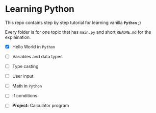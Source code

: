 # Learning Python
This repo contains step by step tutorial for learning vanilla **`Python`** ;)

Every folder is for one topic that has `main.py` and short `README.md` for the explaination.

- [x] Hello World in `Python`
- [ ] Variables and data types
- [ ] Type casting
- [ ] User input
- [ ] Math in `Python`
- [ ] if conditions
- [ ] **Project:** Calculator program



